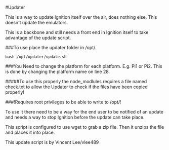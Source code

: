 #Updater

This is a way to update Ignition itself over the air, does nothing else. This doesn't update the emulators.

This is a backbone and still needs a front end in Ignition itself to take advantage of the update script.

###To use place the updater folder in /opt/.

    bash /opt/updater/update.sh

###You Need to change the platform for each platform. E.g. Pi1 or Pi2. This is done by changing the platform name on line 28.

#####To use this properly the node_modlules requires a file named check.txt to allow the Updater to check if the files have been copied properly!

###!Requires root privileges to be able to write to /opt/!

To use it there need to be a way for the end user to be notified of an update and needs a way to stop Ignition before the update can take place.

This script is configured to use wget to grab a zip file. Then it unzips the file and places it into place.

This update script is by Vincent Lee/vlee489  
